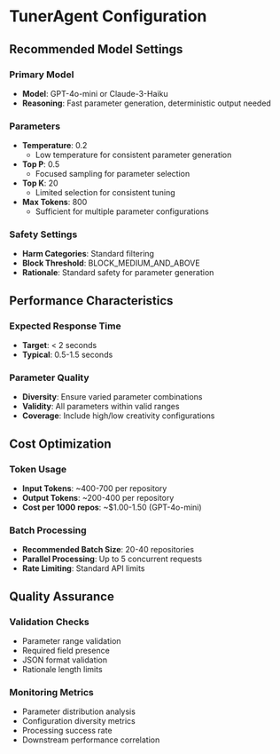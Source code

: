 # TunerAgent Configuration

## Recommended Model Settings

### Primary Model
- **Model**: GPT-4o-mini or Claude-3-Haiku
- **Reasoning**: Fast parameter generation, deterministic output needed

### Parameters
- **Temperature**: 0.2
  - Low temperature for consistent parameter generation
- **Top P**: 0.5
  - Focused sampling for parameter selection
- **Top K**: 20
  - Limited selection for consistent tuning
- **Max Tokens**: 800
  - Sufficient for multiple parameter configurations

### Safety Settings
- **Harm Categories**: Standard filtering
- **Block Threshold**: BLOCK_MEDIUM_AND_ABOVE
- **Rationale**: Standard safety for parameter generation

## Performance Characteristics

### Expected Response Time
- **Target**: < 2 seconds
- **Typical**: 0.5-1.5 seconds

### Parameter Quality
- **Diversity**: Ensure varied parameter combinations
- **Validity**: All parameters within valid ranges
- **Coverage**: Include high/low creativity configurations

## Cost Optimization

### Token Usage
- **Input Tokens**: ~400-700 per repository
- **Output Tokens**: ~200-400 per repository
- **Cost per 1000 repos**: ~$1.00-1.50 (GPT-4o-mini)

### Batch Processing
- **Recommended Batch Size**: 20-40 repositories
- **Parallel Processing**: Up to 5 concurrent requests
- **Rate Limiting**: Standard API limits

## Quality Assurance

### Validation Checks
- Parameter range validation
- Required field presence
- JSON format validation
- Rationale length limits

### Monitoring Metrics
- Parameter distribution analysis
- Configuration diversity metrics
- Processing success rate
- Downstream performance correlation